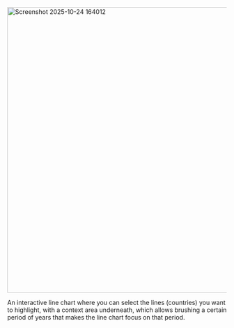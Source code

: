 <img width="1265" height="656" alt="Screenshot 2025-10-24 164012" src="https://github.com/user-attachments/assets/3ed2d8af-e7f7-4224-8742-2c84e9893616" />

An interactive line chart where you can select the lines (countries) you want to highlight, with a context area underneath, which allows brushing a certain period of years that makes the line chart focus on that period.

